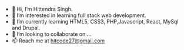 - 👋 Hi, I’m Hittendra Singh.
- 👀 I’m interested in learning full stack web development.
- 🌱 I’m currently learning HTML5, CSS3, PHP,Javascript, React, MySql and Drupal.
- 💞️ I’m looking to collaborate on ...
- 📫 Reach me at hitcode27@gmail.com

<!---
Hittendra/Hittendra is a ✨ special ✨ repository because its `README.md` (this file) appears on your GitHub profile.
You can click the Preview link to take a look at your changes.
--->
